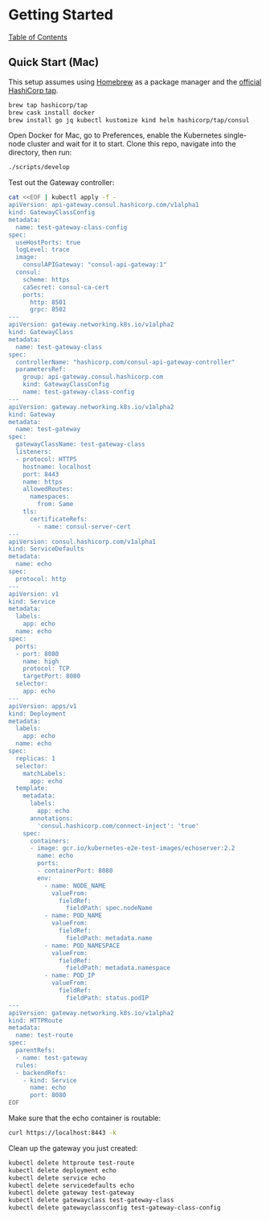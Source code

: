 # Getting Started

[Table of Contents](./README.md)

## Quick Start (Mac)

This setup assumes using [Homebrew](https://brew.sh/) as a package manager and the [official HashiCorp tap](https://github.com/hashicorp/homebrew-tap).

```bash
brew tap hashicorp/tap
brew cask install docker
brew install go jq kubectl kustomize kind helm hashicorp/tap/consul
```

Open Docker for Mac, go to Preferences, enable the Kubernetes single-node cluster and wait for it to start. Clone this repo, navigate into the directory, then run:

```bash
./scripts/develop
```

Test out the Gateway controller:

```bash
cat <<EOF | kubectl apply -f -
apiVersion: api-gateway.consul.hashicorp.com/v1alpha1
kind: GatewayClassConfig
metadata:
  name: test-gateway-class-config
spec:
  useHostPorts: true
  logLevel: trace
  image:
    consulAPIGateway: "consul-api-gateway:1"
  consul:
    scheme: https
    caSecret: consul-ca-cert
    ports:
      http: 8501
      grpc: 8502
---
apiVersion: gateway.networking.k8s.io/v1alpha2
kind: GatewayClass
metadata:
  name: test-gateway-class
spec:
  controllerName: "hashicorp.com/consul-api-gateway-controller"
  parametersRef:
    group: api-gateway.consul.hashicorp.com
    kind: GatewayClassConfig
    name: test-gateway-class-config
---
apiVersion: gateway.networking.k8s.io/v1alpha2
kind: Gateway
metadata:
  name: test-gateway
spec:
  gatewayClassName: test-gateway-class
  listeners:
  - protocol: HTTPS
    hostname: localhost
    port: 8443
    name: https
    allowedRoutes:
      namespaces:
        from: Same
    tls:
      certificateRefs:
        - name: consul-server-cert
---
apiVersion: consul.hashicorp.com/v1alpha1
kind: ServiceDefaults
metadata:
  name: echo
spec:
  protocol: http
---
apiVersion: v1
kind: Service
metadata:
  labels:
    app: echo
  name: echo
spec:
  ports:
  - port: 8080
    name: high
    protocol: TCP
    targetPort: 8080
  selector:
    app: echo
---
apiVersion: apps/v1
kind: Deployment
metadata:
  labels:
    app: echo
  name: echo
spec:
  replicas: 1
  selector:
    matchLabels:
      app: echo
  template:
    metadata:
      labels:
        app: echo
      annotations:
        'consul.hashicorp.com/connect-inject': 'true'
    spec:
      containers:
      - image: gcr.io/kubernetes-e2e-test-images/echoserver:2.2
        name: echo
        ports:
        - containerPort: 8080
        env:
          - name: NODE_NAME
            valueFrom:
              fieldRef:
                fieldPath: spec.nodeName
          - name: POD_NAME
            valueFrom:
              fieldRef:
                fieldPath: metadata.name
          - name: POD_NAMESPACE
            valueFrom:
              fieldRef:
                fieldPath: metadata.namespace
          - name: POD_IP
            valueFrom:
              fieldRef:
                fieldPath: status.podIP
---
apiVersion: gateway.networking.k8s.io/v1alpha2
kind: HTTPRoute
metadata:
  name: test-route
spec:
  parentRefs:
  - name: test-gateway
  rules:
  - backendRefs:
    - kind: Service
      name: echo
      port: 8080
EOF
```

Make sure that the echo container is routable:

```bash
curl https://localhost:8443 -k
```

Clean up the gateway you just created:

```bash
kubectl delete httproute test-route
kubectl delete deployment echo
kubectl delete service echo
kubectl delete servicedefaults echo
kubectl delete gateway test-gateway
kubectl delete gatewayclass test-gateway-class
kubectl delete gatewayclassconfig test-gateway-class-config
```